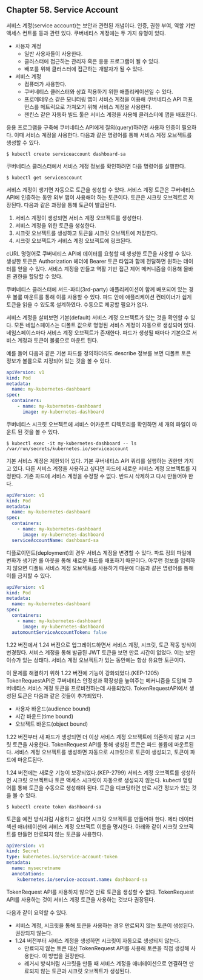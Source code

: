 
## Chapter 58. Service Account

서비스 계정(service account)는 보안과 관련된 개념이다. 인증, 권한 부여, 역할 기반 액세스 컨트롤 등과 관련 있다. 쿠버네티스 계정에는 두 가지 유형이 있다. 

- 사용자 계정
  - 일반 사용자들이 사용한다.
  - 클러스터에 접근하는 관리자 혹은 응용 프로그램이 될 수 있다.
  - 배포를 위해 클러스터에 접근하는 개발자가 될 수 있다.
- 서비스 계정
  - 컴퓨터가 사용한다.
  - 쿠버네티스 클러스터와 상효 작용하기 위한 애플리케이션일 수 있다.
  - 프로메테우스 같은 모니터링 앱이 서비스 게정을 이용해 쿠버네티스 API 퍼포먼스를 메트릭으로 가져오기 위해 서비스 계정을 사용한다.
  - 젠킨스 같은 자동화 빌드 툴은 서비스 계정을 사용해 클러스터에 앱을 배포한다.

응용 프로그램을 구축해 쿠버네티스 API에게 질의(query)하려면 사용자 인증이 필요하다. 이때 서비스 계정을 사용한다. 다음과 같은 명령어를 통해 서비스 계정 오브젝트를 생성할 수 있다.

```
$ kubectl create serviceaccount dashboard-sa
```

쿠버네티스 클러스터에서 서비스 계정 정보를 확인하려면 다음 명령어를 실행한다.

```
$ kubectl get serviceaccount
```

서비스 계정이 생기면 자동으로 토큰을 생성할 수 있다. 서비스 계정 토큰은 쿠버네티스 API에 인증하는 동안 외부 앱이 사용해야 하는 토큰이다. 토큰은 시크릿 오브젝트로 저장된다. 다음과 같은 과정을 통해 토큰이 발급된다.

1. 서비스 계정이 생성되면 서비스 계정 오브젝트를 생성한다. 
2. 서비스 계정을 위한 토큰을 생성한다. 
3. 시크릿 오브젝트를 생성하고 토큰을 시크릿 오브젝트에 저장한다.
4. 시크릿 오브젝트가 서비스 계정 오브젝트에 링크된다.

cURL 명령어로 쿠버네티스 API에 데이터를 요청할 때 생성한 토큰을 사용할 수 있다. 생성한 토큰은 Authorization 헤더에 Bearer 토큰 타입과 함께 전달하면 원하는 데이터를 얻을 수 있다. 서비스 계정을 만들고 역활 기반 접근 제어 메커니즘을 이용해 올바른 권한을 할당할 수 있다.

쿠버네티스 클러스터에 서드-파티(3rd-party) 애플리케이션이 함께 배포되어 있는 경우 볼륨 마운트를 통해 이를 사용할 수 있다. 파드 안에 애플리케이션 컨테이너가 쉽게 토큰을 읽을 수 있도록 설계하였다. 수동으로 제공할 필요가 없다. 

서비스 계정을 살펴보면 기본(default) 서비스 계정 오브젝트가 있는 것을 확인할 수 있다. 모든 네임스페이스는 디폴트 값으로 명명된 서비스 계정이 자동으로 생성되어 있다. 네임스페이스마다 서비스 계정 오브젝트가 존재한다. 파드가 생성될 때마다 기본으로 서비스 계정과 토큰이 볼륨으로 마운트 된다.

예를 들어 다음과 같은 기본 파드를 정의하더라도 describe 정보를 보면 디폴트 토큰 정보가 볼륨으로 지정되어 있는 것을 볼 수 있다.

```yml
apiVersion: v1
kind: Pod
metadata:
  name: my-kubernetes-dashboard
spec:
  containers:
    - name: my-kubernetes-dashboard
      image: my-kubernetes-dashboard
```

쿠버네티스 시크릿 오브젝트에 서비스 어카운트 디렉토리를 확인하면 세 개의 파일이 마운트 된 것을 볼 수 있다.

```
$ kubectl exec -it my-kubernetes-dashboard -- ls /var/run/secrets/kubernetes.io/serviceaccount
```

기본 서비스 계정은 제한되어 있다. 기본 쿠버네티스 API 쿼리를 실행하는 권한만 가지고 있다. 다른 서비스 계정을 사용하고 싶다면 파드에 새로운 서비스 계정 오브젝트를 지정한다. 기존 파드에 서비스 계정을 수정할 수 없다. 반드시 삭제하고 다시 만들어야 한다. 

```yml
apiVersion: v1
kind: Pod
metadata:
  name: my-kubernetes-dashboard
spec:
  containers:
    - name: my-kubernetes-dashboard
      image: my-kubernetes-dashboard
  serviceAccountName: dashboard-sa
```

디플로이먼트(deployment)의 경우 서비스 계정을 변경할 수 있다. 파드 정의 파일에 변화가 생기면 롤 아웃을 통해 새로운 파드를 배포하기 때문이다. 아무런 정보를 입력하지 않으면 디폴트 서비스 계정 오브젝트를 사용하기 때문에 다음과 같은 명령어를 통해 이를 금지할 수 있다.

```yml
apiVersion: v1
kind: Pod
metadata:
  name: my-kubernetes-dashboard
spec:
  containers:
    - name: my-kubernetes-dashboard
      image: my-kubernetes-dashboard
  automountServiceAccountToken: false
```

1.22 버전에서 1.24 버전으로 업그레이드하면서 서비스 계정, 시크릿, 토큰 작동 방식이 변경됬다. 서비스 계정을 통해 발급된 JWT 토큰을 보면 만료 시간이 없었다. 이는 보안 이슈가 있는 상태다. 서비스 계정 오브젝트가 있는 동안에는 항상 유요한 토큰이다. 

이 문제를 해결하기 위하 1.22 버전에 기능이 강화되었다.(KEP-1205) TokenRequestAPI은 쿠버네티스 안정성과 확장성을 높여주는 메커니즘을 도입해 쿠버네티스 서비스 계정 토큰을 프로비전하는데 사용되었다. TokenRequestAPI에서 생성된 토큰은 다음과 같은 것들이 추가되었다.

- 사용자 바운드(audience bound)
- 시간 바운드(time bound)
- 오브젝트 바운드(object bound)

1.22 버전부터 새 파드가 생성되면 더 이상 서비스 계정 오브젝트에 의존하지 않고 시크릿 토큰을 사용한다. TokenRequest API를 통해 생성된 토큰은 파드 볼륨에 마운트된다. 서비스 계정 오브젝트를 생성하면 자동으로 시크릿으로 토큰이 생성되고, 토큰이 파드에 마운트된다. 

1.24 버전에는 새로운 기능이 보강되었다.(KEP-2799) 서비스 계정 오브젝트를 생성하면 시크릿 오브젝트나 토큰 액세스 시크릿이 자동으로 생성되지 않는다. kubectl 명령어를 통해 토큰을 수동으로 생성해야 된다. 토큰을 디코딩하면 만료 시간 정보가 있는 것을 볼 수 있다. 

```
$ kubectl create token dashboard-sa
```

토큰을 예전 방식처럼 사용하고 싶다면 시크릿 오브젝트를 만들어야 한다. 메타 데이터 섹션 애너테이션에 서비스 계정 오브젝트 이름을 명시한다. 아래와 같이 시크릿 오브젝트를 만들면 만료되지 않는 토큰을 사용한다.  

```yml
apiVersion: v1
kind: Secret
type: kubernetes.io/service-account-token
metadata:
  name: mysecretname
  annotations:
    kubernetes.io/service-account.name: dashboard-sa
```

TokenRequest API를 사용하지 않으면 만료 토큰을 생성할 수 없다. TokenRequest API를 사용하는 것이 서비스 계정 토큰을 사용하는 것보다 권장된다. 

다음과 같이 요약할 수 있다.

- 서비스 계정, 시크릿을 통해 토큰을 사용하는 경우 만료되지 않는 토큰이 생성된다. 권장되지 않는다.
- 1.24 버전부터 서비스 계정을 생성하면 시크릿이 자동으로 생성되지 않는다. 
  - 만료되지 않는 토큰 대신 TokenRequest API를 사용해 토큰을 직접 생성해 사용한다. 이 방법을 권장한다.
  - 레거시 방식처럼 시크릿을 만들 때 서비스 계정을 애너테이션으로 연결하면 만료되지 않는 토큰과 시크릿 오브젝트가 생성된다. 
